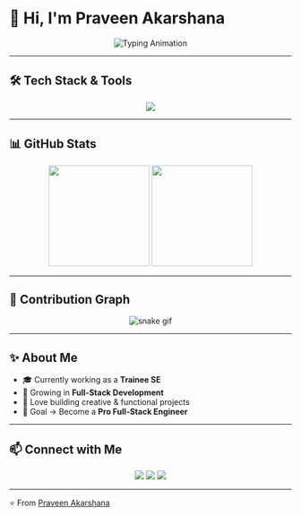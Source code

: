 # 👋 Hi, I'm Praveen Akarshana  

<p align="center">
  <img src="https://readme-typing-svg.demolab.com?font=Fira+Code&size=25&duration=3000&pause=1000&color=00F700&center=true&vCenter=true&width=600&lines=Trainee+Software+Engineer;Full+Stack+Developer;Tech+Enthusiast;Creative+Problem+Solver" alt="Typing Animation" />
</p>

---

## 🛠️ Tech Stack & Tools  
<p align="center">
  <img src="https://skillicons.dev/icons?i=java,js,html,css,github,vscode,photoshop,figma" />
</p>

---

## 📊 GitHub Stats  
<p align="center">
  <img src="https://github-readme-stats.vercel.app/api?username=Praveen-Akarshana&show_icons=true&theme=tokyonight" height="180" />
  <img src="https://github-readme-streak-stats.herokuapp.com/?user=Praveen-Akarshana&theme=tokyonight" height="180" />
</p>

---

## 🐍 Contribution Graph  
<p align="center">
  <img src="https://github.com/Praveen-Akarshana/Praveen-Akarshana/blob/output/github-contribution-grid-snake.svg" alt="snake gif" />
</p>

---

## ✨ About Me  
- 🎓 Currently working as a **Trainee SE**  
- 🌱 Growing in **Full-Stack Development**  
- 🎨 Love building creative & functional projects  
- 🎯 Goal → Become a **Pro Full-Stack Engineer**  

---

## 📫 Connect with Me  
<p align="center">
  <a href="https://github.com/Praveen-Akarshana"><img src="https://img.shields.io/badge/GitHub-000?style=for-the-badge&logo=github&logoColor=white"/></a>
  <a href="mailto:yourmail@example.com"><img src="https://img.shields.io/badge/Email-D14836?style=for-the-badge&logo=gmail&logoColor=white"/></a>
  <a href="https://linkedin.com/in/your-profile"><img src="https://img.shields.io/badge/LinkedIn-0e76a8?style=for-the-badge&logo=linkedin&logoColor=white"/></a>
</p>

---
⭐ From [Praveen Akarshana](https://github.com/Praveen-Akarshana)
